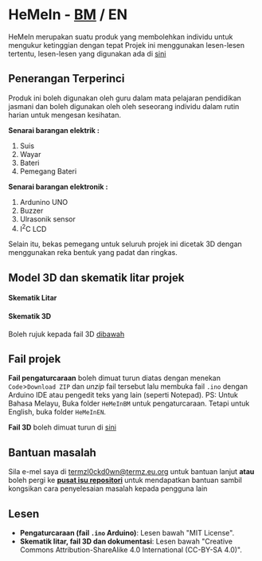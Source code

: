 # HeMeIn - <ins>BM</ins> / EN
HeMeIn merupakan suatu produk yang membolehkan individu untuk mengukur ketinggian dengan tepat  Projek ini menggunakan lesen-lesen tertentu, lesen-lesen yang digunakan ada di [sini]()


## Penerangan Terperinci

Produk ini boleh digunakan oleh guru dalam mata pelajaran pendidikan jasmani dan boleh digunakan oleh oleh seseorang individu dalam rutin harian untuk mengesan kesihatan.


**Senarai barangan elektrik :**

1. Suis
2. Wayar
3. Bateri
4. Pemegang Bateri

**Senarai barangan elektronik :**

1. Ardunino UNO
2. Buzzer
3. Ulrasonik sensor
4. I<sup>2</sup>C LCD

Selain itu, bekas pemegang untuk seluruh projek ini dicetak 3D dengan menggunakan reka bentuk yang padat dan ringkas.


## Model 3D dan skematik litar projek

#### Skematik Litar

#### Skematik 3D

Boleh rujuk kepada fail 3D [dibawah]()


## Fail projek

**Fail pengaturcaraan** boleh dimuat turun diatas dengan menekan `Code`>`Download ZIP` dan _unzip_ fail tersebut lalu membuka fail `.ino` dengan Arduino IDE atau pengedit teks yang lain (seperti Notepad). PS: Untuk Bahasa Melayu, Buka folder `HeMeInBM` untuk pengaturcaraan. Tetapi untuk English, buka folder `HeMeInEN`.

**Fail 3D** boleh dimuat turun di [sini]()

## Bantuan masalah

Sila e-mel saya di termzl0ckd0wn@termz.eu.org untuk bantuan lanjut **atau** boleh pergi ke [**pusat isu repositori**](https://github.com/TERMZL0ckd0wn/HeMeIn/issues) untuk mendapatkan bantuan sambil kongsikan cara penyelesaian masalah kepada pengguna lain

## Lesen

- **Pengaturcaraan (fail `.ino` Arduino)**: Lesen bawah "MIT License".
- **Skematik litar, fail 3D dan dokumentasi**: Lesen bawah "Creative Commons Attribution-ShareAlike 4.0 International (CC-BY-SA 4.0)".






